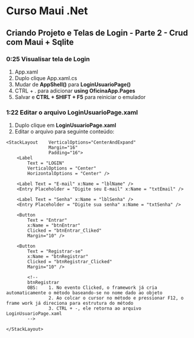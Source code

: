 # Curso Maui .Net

## Criando Projeto e Telas de Login - Parte 2 - Crud com Maui + Sqlite

### 0:25 Visualisar tela de Login

1. App.xaml
2. Duplo clique App.xaml.cs
3. Mudar de **AppShell()** para **LoginUsuarioPage()**
4. CTRL + . para adicionar **using OficinaApp.Pages**
5. Salvar e **CTRL + SHIFT + F5** para reiniciar o emulador

### 1:22 Editar o arquivo LoginUsuarioPage.xaml

1. Duplo clique em **LoginUsuarioPage.xaml**
2. Editar o arquivo para seguinte conteúdo:

```
<StackLayout    VerticalOptions="CenterAndExpand"
                Margin="16"
                Padding="16">
    <Label 
        Text = "LOGIN"
        VerticalOptions = "Center"
        HorizontalOptions = "Center" />

    <Label Text = "E-mail" x:Name = "lblName" />
    <Entry Placeholder = "Digite seu E-mail" x:Name = "txtEmail" />

    <Label Text = "Senha" x:Name = "lblSenha" />
    <Entry Placeholder = "Digite sua senha" x:Name = "txtSenha" />

    <Button 
        Text = "Entrar"
        x:Name = "btnEntrar"
        Clicked = "btnEntrar_Cliked"
        Margin="10" />

    <Button 
        Text = "Registrar-se"
        x:Name = "btnRegistrar"         
        Clicked = "btnRegistrar_Clicked"
        Margin="10" />
        
        <!--
        btnRegistrar
        OBS:    1. No evento Clicked, o framework já cria automaticamente o método baseando-se no nome dado ao objeto
                2. Ao colcar o cursor no método e pressionar F12, o frame work já direciona para estrutura do método   
                3. CTRL + -, ele retorna ao arquivo LoginUsuarioPage.xaml
        -->   

</StackLayout>
```

<!--
# Curso Maui .Net
## Criando Projeto e Telas de Login - Parte 2 - Crud com Maui + Sqlite
### Editar o arquivo LoginUsuarioPage.xaml
-->